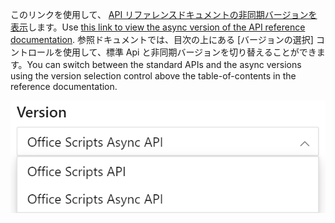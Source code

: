<span data-ttu-id="0c28c-101">このリンクを使用して、 [API リファレンスドキュメントの非同期バージョンを表示](/javascript/api/office-scripts/excelscript?view=office-scripts-async&preserve-view=true)します。</span><span class="sxs-lookup"><span data-stu-id="0c28c-101">Use [this link to view the async version of the API reference documentation](/javascript/api/office-scripts/excelscript?view=office-scripts-async&preserve-view=true).</span></span> <span data-ttu-id="0c28c-102">参照ドキュメントでは、目次の上にある [バージョンの選択] コントロールを使用して、標準 Api と非同期バージョンを切り替えることができます。</span><span class="sxs-lookup"><span data-stu-id="0c28c-102">You can switch between the standard APIs and the async versions using the version selection control above the table-of-contents in the reference documentation.</span></span>

![参照ドキュメントのバージョン選択コントロール。](../images/reference-documentation-version-picker.png)
